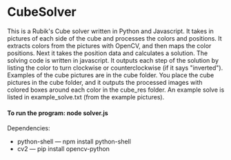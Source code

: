 # CubeSolver

This is a Rubik's Cube solver written in Python and Javascript.  It takes in pictures of each side of the cube and processes the colors and positions. It extracts colors from the pictures with OpenCV, and then maps the color positions.  Next it takes the position data and calculates a solution. The solving code is written in javascript.  It outputs each step of the solution by listing the color to turn clockwise or counterclockwise (if it says "inverted").  Examples of the cube pictures are in the cube folder.  You place the cube pictures in the cube folder, and it outputs the processed images with colored boxes around each color in the cube_res folder. An example solve is listed in example_solve.txt (from the example pictures).
 
#### To run the program: node solver.js 

Dependencies: 
  * python-shell — npm install python-shell  
  * cv2 — pip install opencv-python 
